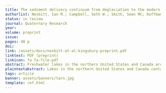 ```yaml
---
title: The sediment delivery continuum from deglaciation to the modern watershed based on lake sedimentary deposits in the Northeastern USA
authorlist: Nesbitt, Ian M.; Campbell, Seth W.; Smith, Sean MC; Koffman, Bess G.; Arcone, Steven A.; Schild, Kristin M.
status: in review
journal: Quaternary Research
year: 
volume: preprint
issue:
pages: 48 p
doi: 
link: /assets/docs/nesbitt-et-al-kingsbury-preprint.pdf
linktext: PDF (preprint)
linkicon: fa fa-file-pdf
abstract: Freshwater lakes in the northern United States and Canada archive stratigraphy that can provide records of sediment supply since deglaciation. The records are unique due to the presence of glacial sediments, glacially-carved pools in the longitudinal profiles of stream and river valleys, and the influence of dams and human activities on surface water hydraulic conditions. We use ground-penetrating radar (GPR), sedimentary core analysis, acoustic bottom mapping, and existing high-resolution topography to investigate dynamics from para- and post-glacial periods through the present. We map sediment sources and the stratigraphy and volume of deposits associated with a 175 ha freshwater lake system with a 33.1 km<sup>2</sup> watershed (Kingsbury Pond, central Maine, USA). <sup>14</sup>C and core data analysis indicate that high inorganic sediment load dominated Kingsbury’s sedimentary environment until 8,550–8,410 cal yr BP—implying longer paraglacial conditions than assumed—after which sediment load decreased by more than an order of magnitude. <sup>210</sup>Pb analysis shows a threefold sediment load increase since AD ~1960, coinciding with extensive disturbances from human activity, which exceeds empirical erosion estimates for this watershed by a factor of five. We suggest our methods could be used throughout New England because the generally low water conductivity allows effective use of GPR.
plaintextabstract: Lakes in the northern United States and Canada contain sediment that can provide records of sediment delivery since the end of the last ice age. The records are unique (in comparison to lakes from unglaciated areas) due to the presence of glacial sediment, glacially-carved pools in the river valleys, and the influence of dams and human activities. We use ground-penetrating radar (GPR), sediment cores, sonar mapping, and existing high-resolution elevation data to investigate how the landscape has changed since the glacial period. We map sediment volume, structure, and distribution in Kingsbury Pond, a 175 hectare freshwater lake system with a 33.1 square kilometer watershed in central Maine, USA. While the ice sheet had retreated past this location by about 14,200 years ago, radiocarbon and core sediment data tell us that the sediment delivery rate was high and the sediment was very low in organic material until about 8,500 years ago, which is much longer than we expected. Normally, organic material replaces inorganic material as the dominant sediment type fairly quickly after a glaciation ends. After this transition period, the sediment load decreased by more than 90% and became primarily organic. The late transition could be due to changes in the watershed that occurred long after the ice sheet retreated. Analysis of the radioactivity of a naturally occurring type of lead in the top half-meter or so of sediment tells us that sediment delivery has increased by a factor of three since about 1960, which coincides roughly with modern post-colonial settlement. These methods could be used in other lakes in New England that have very low salinity, as that provides the ideal conditions for GPR surveys.
tags: article
banner: assets/banners/tarn.jpg
template: ref.html
---
```


